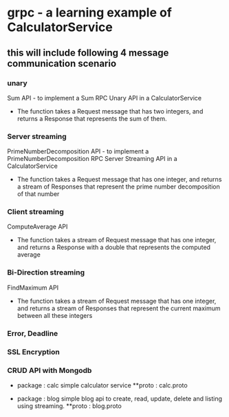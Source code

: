 # grpc - a learning example of CalculatorService

## this will include following 4 message communication scenario 
### unary
Sum API - to implement a Sum RPC Unary API in a CalculatorService
- The function takes a Request message that has two integers, and returns a Response that represents the sum of them.
### Server streaming
PrimeNumberDecomposition API - to implement a PrimeNumberDecomposition RPC Server Streaming API in a CalculatorService
- The function takes a Request message that has one integer, and returns a stream of Responses that represent the prime number decomposition of that number
### Client streaming
ComputeAverage API 
- The function takes a stream of Request message that has one integer, and returns a Response with a double that represents the computed average
### Bi-Direction streaming 
FindMaximum API 
- The function takes a stream of Request message that has one integer, and returns a stream of Responses that represent the current maximum between all these integers

### Error, Deadline

### SSL Encryption 

### CRUD API with Mongodb

- package : calc 
 simple calculator service 
**proto : calc.proto

- package : blog
 simple blog api to create, read, update, delete and listing using streaming. 
 **proto : blog.proto

